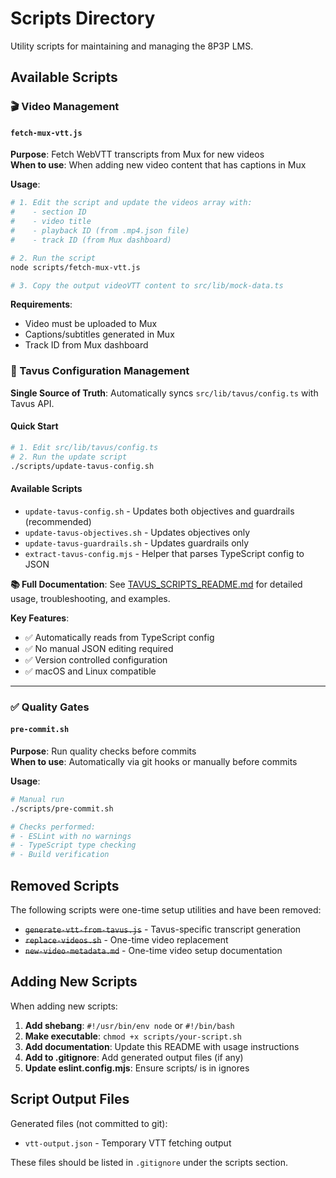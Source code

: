 # Scripts Directory

Utility scripts for maintaining and managing the 8P3P LMS.

## Available Scripts

### 🎬 Video Management

#### `fetch-mux-vtt.js`
**Purpose**: Fetch WebVTT transcripts from Mux for new videos  
**When to use**: When adding new video content that has captions in Mux  

**Usage**:
```bash
# 1. Edit the script and update the videos array with:
#    - section ID
#    - video title
#    - playback ID (from .mp4.json file)
#    - track ID (from Mux dashboard)

# 2. Run the script
node scripts/fetch-mux-vtt.js

# 3. Copy the output videoVTT content to src/lib/mock-data.ts
```

**Requirements**:
- Video must be uploaded to Mux
- Captions/subtitles generated in Mux
- Track ID from Mux dashboard

### 🎯 Tavus Configuration Management

**Single Source of Truth**: Automatically syncs `src/lib/tavus/config.ts` with Tavus API.

#### Quick Start
```bash
# 1. Edit src/lib/tavus/config.ts
# 2. Run the update script
./scripts/update-tavus-config.sh
```

#### Available Scripts
- `update-tavus-config.sh` - Updates both objectives and guardrails (recommended)
- `update-tavus-objectives.sh` - Updates objectives only
- `update-tavus-guardrails.sh` - Updates guardrails only
- `extract-tavus-config.mjs` - Helper that parses TypeScript config to JSON

**📚 Full Documentation**: See [TAVUS_SCRIPTS_README.md](./TAVUS_SCRIPTS_README.md) for detailed usage, troubleshooting, and examples.

**Key Features**:
- ✅ Automatically reads from TypeScript config
- ✅ No manual JSON editing required
- ✅ Version controlled configuration
- ✅ macOS and Linux compatible

---

### ✅ Quality Gates

#### `pre-commit.sh`
**Purpose**: Run quality checks before commits  
**When to use**: Automatically via git hooks or manually before commits

**Usage**:
```bash
# Manual run
./scripts/pre-commit.sh

# Checks performed:
# - ESLint with no warnings
# - TypeScript type checking
# - Build verification
```

## Removed Scripts

The following scripts were one-time setup utilities and have been removed:

- ~~`generate-vtt-from-tavus.js`~~ - Tavus-specific transcript generation
- ~~`replace-videos.sh`~~ - One-time video replacement
- ~~`new-video-metadata.md`~~ - One-time video setup documentation

## Adding New Scripts

When adding new scripts:

1. **Add shebang**: `#!/usr/bin/env node` or `#!/bin/bash`
2. **Make executable**: `chmod +x scripts/your-script.sh`
3. **Add documentation**: Update this README with usage instructions
4. **Add to .gitignore**: Add generated output files (if any)
5. **Update eslint.config.mjs**: Ensure scripts/ is in ignores

## Script Output Files

Generated files (not committed to git):
- `vtt-output.json` - Temporary VTT fetching output

These files should be listed in `.gitignore` under the scripts section.
